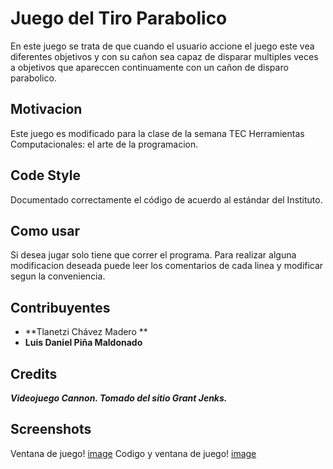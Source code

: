 # Juego del Tiro Parabolico
En este juego se trata de que cuando el usuario accione el juego este vea diferentes objetivos y con su cañon sea capaz
de disparar multiples veces a objetivos que apareccen continuamente con un cañon de disparo parabolico.

## Motivacion
Este juego es modificado para la clase de la semana TEC Herramientas Computacionales: el arte de la programacion.

## Code Style
Documentado correctamente el código de acuerdo al estándar del Instituto.

## Como usar
Si desea jugar solo tiene que correr el programa. Para realizar alguna modificacion deseada puede leer los comentarios de 
cada linea y modificar segun la conveniencia.

## Contribuyentes
- **Tlanetzi Chávez Madero **		
- **Luis Daniel Piña Maldonado**

## Credits
***Videojuego Cannon. Tomado  del  sitio  Grant  Jenks.***

## Screenshots

Ventana de juego!
[image](https://user-images.githubusercontent.com/73376432/111736228-a739dd00-883a-11eb-874b-dfcfa6c2934f.png)
Codigo y ventana de juego!
[image](https://user-images.githubusercontent.com/73376432/111736246-b1f47200-883a-11eb-924f-92d54b0922c7.png)

